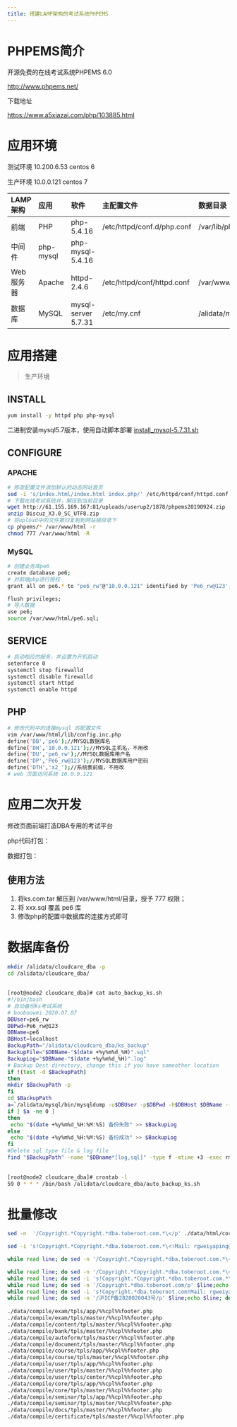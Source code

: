 ```yaml
---
title: 搭建LAMP架构的考试系统PHPEMS
---
```


# PHPEMS简介

开源免费的在线考试系统PHPEMS 6.0

http://www.phpems.net/

下载地址

https://www.a5xiazai.com/php/103885.html



# 应用环境

测试环境 10.200.6.53 centos 6

生产环境 10.0.0.121 centos 7



| LAMP架构  | 应用   | 软件                       | 主配置文件                 | 数据目录             |
| :-------- | :----- | :------------------------- | :------------------------- | :------------------- |
| 前端      | PHP    | php-5.4.16 | /etc/httpd/conf.d/php.conf | /var/lib/php/        |
|中间件| php-mysql|php-mysql-5.4.16|||
| Web服务器 | Apache | httpd-2.4.6                | /etc/httpd/conf/httpd.conf | /var/www/            |
| 数据库    | MySQL  | mysql-server 5.7.31        | /etc/my.cnf                | /alidata/mysql/data/ |

# 应用搭建

> 生产环境

## INSTALL

```bash
yum install -y httpd php php-mysql 
```

二进制安装mysql5.7版本，使用自动脚本部署 [install_mysql-5.7.31.sh](https://github.com/BoobooWei/DBA_Mysql/blob/master/scripts/auto_intall/install_mysql-5.7.31.sh)

## CONFIGURE

### APACHE

```bash
# 修改配置文件添加默认的动态网站首页
sed -i 's/index.html/index.html index.php/' /etc/httpd/conf/httpd.conf
# 下载在线考试系统并，解压到当前目录
wget http://61.155.169.167:81/uploads/userup2/1878/phpems20190924.zip
unzip Discuz_X3.0_SC_UTF8.zip
# 将upload中的文件第归复制到网站根目录下
cp phpems/* /var/www/html -r
chmod 777 /var/www/html -R
```



### MySQL

```bash
# 创建业务库pe6
create database pe6;
# 对前端php进行授权
grant all on pe6.* to "pe6_rw"@"10.0.0.121" identified by 'Pe6_rw@123';

flush privileges;
# 导入数据
use pe6;
source /var/www/html/pe6.sql;
```



## SERVICE

```bash
# 启动相应的服务，并设置为开机启动
setenforce 0
systemctl stop firewalld
systemctl disable firewalld
systemctl start httpd
systemctl enable httpd
```



## PHP

```bash
# 修改代码中的连接mysql 的配置文件
vim /var/www/html/lib/config.inc.php
define('DB','pe6');//MYSQL数据库名
define('DH','10.0.0.121');//MYSQL主机名，不用改
define('DU','pe6_rw');//MYSQL数据库用户名
define('DP','Pe6_rw@123');//MYSQL数据库用户密码
define('DTH','x2_');//系统表前缀，不用改
# web 页面访问系统 10.0.0.121
```





# 应用二次开发

修改页面前端打造DBA专用的考试平台

php代码打包：

数据打包：

## 使用方法

1. 将ks.com.tar 解压到 /var/www/html/目录，授予 777 权限；
2. 将 xxx.sql 覆盖 pe6 库
3. 修改php的配置中数据库的连接方式即可

# 数据库备份

```bash
mkdir /alidata/cloudcare_dba -p
cd /alidata/cloudcare_dba/
 
 
[root@node2 cloudcare_dba]# cat auto_backup_ks.sh
#!/bin/bash
# 自动备份ks考试系统
# booboowei 2020.07.07
DBUser=pe6_rw
DBPwd=Pe6_rw@123
DBName=pe6
DBHost=localhost
BackupPath="/alidata/cloudcare_dba/ks_backup"
BackupFile="$DBName-"$(date +%y%m%d_%H)".sql"
BackupLog="$DBName-"$(date +%y%m%d_%H)".log"
# Backup Dest directory, change this if you have someother location
if !(test -d $BackupPath)
then
mkdir $BackupPath -p
fi
cd $BackupPath
a=`/alidata/mysql/bin/mysqldump -u$DBUser -p$DBPwd -h$DBHost $DBName --opt --set-gtid-purged=OFF --default-character-set=utf8 --single-transaction --hex-blob --skip-triggers --max_allowed_packet=824288000 > "$BackupPath"/"$BackupFile" 2> /dev/null; echo $?`
if [ $a -ne 0 ]
then
 echo "$(date +%y%m%d_%H:%M:%S) 备份失败" >> $BackupLog
else
 echo "$(date +%y%m%d_%H:%M:%S) 备份成功" >> $BackupLog
fi
#Delete sql type file & log file
find "$BackupPath" -name "$DBname*[log,sql]" -type f -mtime +3 -exec rm -rf {} \;
 
 
[root@node2 cloudcare_dba]# crontab -l
59 0 * * * /bin/bash /alidata/cloudcare_dba/auto_backup_ks.sh
```


# 批量修改

```bash 
sed -n  '/Copyright.*Copyright.*dba.toberoot.com.*\</p' ./data/html/core/tpls/app/index.html

sed -i 's!Copyright.*Copyright.*dba.toberoot.com.*\<!Mail: rgweiyaping@hotmail.com   备案号：沪ICP备2020026043号\<!g' ./data/html/core/tpls/app/index.html

while read line; do sed -n '/Copyright.*Copyright.*dba.toberoot.com.*\</p' $line;echo $line; done < copy.txt

while read line; do sed -n '/Copyright.*Copyright.*dba.toberoot.com.*\</p' $line;echo $line; done < 2.txt	
while read line; do sed -i 's!Copyright.*Copyright.*dba.toberoot.com.*\<!Mail: rgweiyaping@hotmail.com   备案号：沪ICP备2020026043号\<!g'	$line;echo $line; done < 2.txt	
while read line; do sed -n '/Copyright.*dba.toberoot.com/p' $line;echo $line; done < copy.txt	
while read line; do sed -i 's!Copyright.*dba.toberoot.com!Mail: rgweiyaping@hotmail.com   备案号：沪ICP备2020026043号!g'	$line;echo $line; done < copy.txt
while read line; do sed -n '/沪ICP备2020026043号/p' $line;echo $line; done < copy.txt
		
./data/compile/exam/tpls/app/%%cpl%%footer.php
./data/compile/exam/tpls/master/%%cpl%%footer.php
./data/compile/content/tpls/master/%%cpl%%footer.php
./data/compile/bank/tpls/master/%%cpl%%footer.php
./data/compile/autoform/tpls/master/%%cpl%%footer.php
./data/compile/document/tpls/master/%%cpl%%footer.php
./data/compile/course/tpls/app/%%cpl%%footer.php
./data/compile/course/tpls/master/%%cpl%%footer.php
./data/compile/user/tpls/app/%%cpl%%footer.php
./data/compile/user/tpls/master/%%cpl%%footer.php
./data/compile/user/tpls/center/%%cpl%%footer.php
./data/compile/core/tpls/app/%%cpl%%footer.php
./data/compile/core/tpls/master/%%cpl%%footer.php
./data/compile/seminar/tpls/app/%%cpl%%footer.php
./data/compile/seminar/tpls/master/%%cpl%%footer.php
./data/compile/docs/tpls/master/%%cpl%%footer.php
./data/compile/certificate/tpls/master/%%cpl%%footer.php	
```

